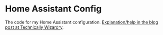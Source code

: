 # Home Assistant Config

The code for my Home Assistant configuration. [Explanation/help in the blog post at Technically Wizardry](https://www.technicallywizardry.com/best-uses-of-home-assistant-io).
